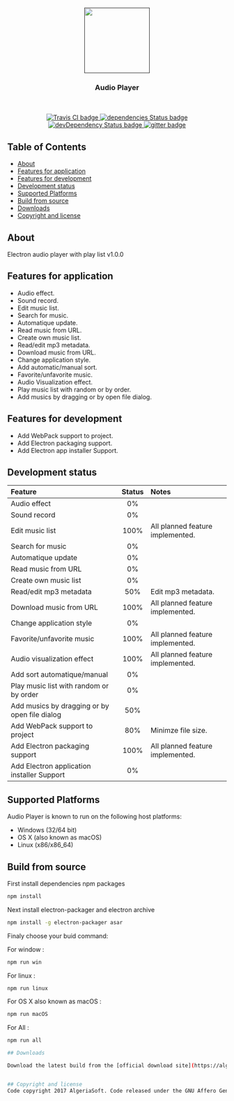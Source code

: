<p align="center">
  <a href="">
    <img src="assets-dev/multimedia/images/icon.png" width="150">
  </a>

  <h3 align="center">Audio Player</h3>

<p align="center">
    <br>
    <br>
    <a href="https://travis-ci.org/AlgeriaSoft/Audio-Player">
      <img src="https://travis-ci.org/AlgeriaSoft/Audio-Player.svg?branch=master" alt="Travis CI badge">
    </a>
    <a href="https://david-dm.org/AlgeriaSoft/Audio-Player">
      <img src="https://david-dm.org/AlgeriaSoft/Audio-Player/status.svg" alt="dependencies Status badge">
      </a>
    <a href="https://david-dm.org/AlgeriaSoft/Audio-Player#info=devDependencies">
      <img src="https://david-dm.org/AlgeriaSoft/Audio-Player/dev-status.svg" alt="devDependency Status badge">
    </a>
     <a href="https://gitter.im/Audio-Player/Lobby?utm_source=badge&utm_medium=badge&utm_campaign=pr-badge&utm_content=badge">
        <img src="https://badges.gitter.im/Audio-Player/Lobby.svg" alt="gitter badge">
    </a>

</p>
  
## Table of Contents

- [About](#about)
- [Features for application](#features-for-application)
- [Features for development](#features-for-development)
- [Development status](#development-status)
- [Supported Platforms](#supported-Platforms)
- [Build from source](#build-from-source)
- [Downloads](#downloads)
- [Copyright and license](#copyright-and-license)


## About
Electron audio player with play list v1.0.0

## Features for application

- Audio effect.
- Sound record.
- Edit music list.
- Search for music.
- Automatique update.
- Read music from URL.
- Create own music list.
- Read/edit mp3 metadata.
- Download music from URL.
- Change application style.
- Add automatic/manual sort.
- Favorite/unfavorite music.
- Audio Visualization effect.
- Play music list with random or by order.
- Add musics by dragging or by open file dialog.

## Features for development

- Add WebPack support to project.
- Add Electron packaging support.
- Add Electron app installer Support.

## Development status

| Feature                                                 | Status        | Notes                             |
|:--------------------------------------------------------|:-------------:|:----------------------------------|
| Audio effect                                            | 0%            |                                   |
| Sound record                                            | 0%            |                                   |
| Edit music list                                         | 100%          | All planned feature implemented.  |
| Search for music                                        | 0%            |                                   |
| Automatique update                                      | 0%            |                                   |
| Read music from URL                                     | 0%            |                                   |
| Create own music list                                   | 0%            |                                   |
| Read/edit mp3 metadata                                  | 50%           | Edit mp3 metadata.                |
| Download music from URL                                 | 100%          | All planned feature implemented.  |
| Change application style                                | 0%            |                                   |
| Favorite/unfavorite music                               | 100%          | All planned feature implemented.  |
| Audio visualization effect                              | 100%          | All planned feature implemented.  |
| Add sort automatique/manual                             | 0%            |                                   |
| Play music list with random or by order                 | 0%            |                                   |
| Add musics by dragging or by open file dialog           | 50%           |                                   |
| Add WebPack support to project                          | 80%           | Minimze file size.                |
| Add Electron packaging support                          | 100%          | All planned feature implemented.  |
| Add Electron application installer Support              | 0%            |                                   |
  

## Supported Platforms
Audio Player is known to run on the following host platforms:

- Windows (32/64 bit)
- OS X (also known as macOS)
- Linux (x86/x86_64)

## Build from source
First install dependencies npm packages 

```bash
npm install
```

Next install electron-packager and electron archive 

```bash
npm install -g electron-packager asar
```

Finaly choose your buid command:

For window : 
```bash 
npm run win
```
For linux : 
```bash
npm run linux
```
For OS X also known as macOS :
```bash
npm run macOS
```

For All :
```bash
npm run all

## Downloads

Download the latest build from the [official download site](https://algeriasoft.github.io/Website/audio-player/download.html).


## Copyright and license
Code copyright 2017 AlgeriaSoft. Code released under the GNU Affero General Public License v3.0.
